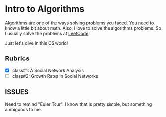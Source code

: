# Intro to Algorithms

Algorithms are one of the ways solving problems you faced. You need to know a little bit about math. Also, I love to solve the algorithms problems. So I usually solve the problems at [LeetCode](https://leetcode.com/).

Just let's dive in this CS world!

## Rubrics
- [x] class#1: A Social Network Analysis
- [ ] class#2: Growth Rates In Social Networks

## ISSUES
Need to remind "Euler Tour". I know that is pretty simple, but something ambiguous to me.
